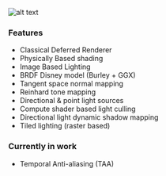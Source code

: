 

![alt text](https://i.ibb.co/FYxdpXn/Capture.png)

### Features

- Classical Deferred Renderer
- Physically Based shading
- Image Based Lighting
- BRDF Disney model (Burley + GGX)
- Tangent space normal mapping
- Reinhard tone mapping
- Directional & point light sources
- Compute shader based light culling
- Directional light dynamic shadow mapping
 - Tiled lighting (raster based)

### Currently in work
- Temporal Anti-aliasing (TAA)
